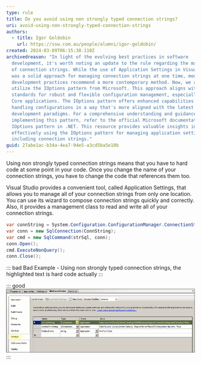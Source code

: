 ```yaml
---
type: rule
title: Do you avoid using non strongly typed connection strings?
uri: avoid-using-non-strongly-typed-connection-strings
authors:
  - title: Igor Goldobin
    url: https://ssw.com.au/people/alumni/igor-goldobin/
created: 2024-03-09T06:15:30.110Z
archivedreason: "In light of the evolving best practices in software
  development, it's worth noting an update to the rule regarding the management
  of connection strings. While the use of Application Settings in Visual Studio
  was a solid approach for managing connection strings at one time, modern
  development practices recommend a more contemporary method. Now, we advise to
  utilize the IOptions pattern from Microsoft. This approach aligns with current
  standards for robust and flexible configuration management, especially in .NET
  Core applications. The IOptions pattern offers enhanced capabilities for
  handling configurations in a way that's more aligned with the latest .NET
  development paradigms. For a comprehensive understanding and guidance on
  implementing this pattern, refer to the official Microsoft documentation:
  IOptions pattern in .NET. This resource provides valuable insights into
  effectively using the IOptions pattern for managing application settings,
  including connection strings."
guid: 27abe1ac-b34a-4ea7-94e5-a3cd5ba5e10b
---
```

Using non strongly typed connection strings means that you have to hard code at some point in your code. Once you change the name of your connection strings, you have to change the code that references them too.

Visual Studio provides a convenient tool, called Application Settings, that allows you to manage all of your connection strings from only one location. You can use its wizard to compose connection strings quickly and correctly. Also, it provides a management class to read and write all of your connection strings.

<!--endintro-->

```cs
var connString = System.Configuration.ConfigurationManager.ConnectionStrings["MyProj.Properties.Settings.ConnectString"].ToString();
var conn = new SqlConnection(ConnString);
var cmd = new SqlCommand(strSql, conn);
conn.Open();
cmd.ExecuteNonQuery();
conn.Close();
```

::: bad
Bad Example - Using non strongly typed connection strings, the highlighted text is hard code actually
:::

::: good
![Figure: Good example - Using Application Settings to configure connection strings](conn.gif)
:::
